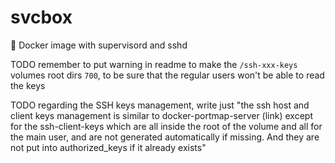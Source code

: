 # svcbox

:rocket: Docker image with supervisord and sshd

TODO remember to put warning in readme to make the `/ssh-xxx-keys` volumes root dirs `700`, to be sure that the regular users won't be able to read the keys

TODO regarding the SSH keys management, write just "the ssh host and client keys management is similar to docker-portmap-server (link) except for the ssh-client-keys which are all inside the root of the volume and all for the main user, and are not generated automatically if missing. And they are not put into authorized_keys if it already exists"
